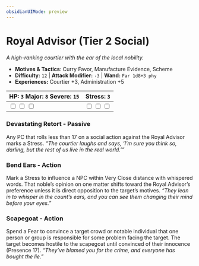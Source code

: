 ```yaml
---
obsidianUIMode: preview
---
```

# Royal Advisor (Tier 2 Social)

*A high-ranking courtier with the ear of the local nobility.*

- **Motives & Tactics**: Curry Favor, Manufacture Evidence, Scheme
- **Difficulty:** `12` | **Attack Modifier:** `-3` | **Wand:** `Far 1d8+3 phy`
- **Experiences:** Courtier +3, Administration +5

| HP: `3` Major: `8` Severe: `15` | Stress: `3` |
|--|--|
|  <input type="checkbox" unchecked id="810a9dbd"> <input type="checkbox" unchecked id="cde6edec"> <input type="checkbox" unchecked id="9d9c0156"> |  <input type="checkbox" unchecked id="9b654baf"> <input type="checkbox" unchecked id="bb4122be"> <input type="checkbox" unchecked id="9549f95a"> |

### Devastating Retort - Passive

Any PC that rolls less than 17 on a social action against the Royal Advisor marks a Stress. *“The courtier laughs and says, ‘I’m sure you think so, darling, but the rest of us live in the real world.’”*

### Bend Ears - Action

Mark a Stress to influence a NPC within Very Close distance with whispered words. That noble’s opinion on one matter shifts toward the Royal Advisor’s preference unless it is direct opposition to the target’s motives. *“They lean in to whisper in the count’s ears, and you can see them changing their mind before your eyes.”*

### Scapegoat - Action

Spend a Fear to convince a target crowd or notable individual that one person or group is responsible for some problem facing the target. The target becomes hostile to the scapegoat until convinced of their innocence (Presence 17). *“They’ve blamed you for the crime, and everyone has bought the lie.”*



